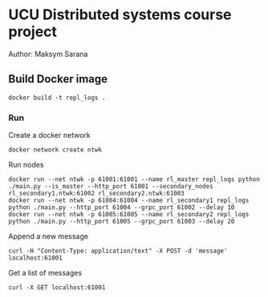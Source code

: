 # UCU Distributed systems course project
Author: Maksym Sarana


## Build Docker image
```docker build -t repl_logs .```

### Run 

Create a docker network

```docker network create ntwk```


Run nodes

```
docker run --net ntwk -p 61001:61001 --name rl_master repl_logs python ./main.py --is_master --http_port 61001 --secondary_nodes rl_secondary1.ntwk:61002 rl_secondary2.ntwk:61003
docker run --net ntwk -p 61004:61004 --name rl_secondary1 repl_logs python ./main.py --http_port 61004 --grpc_port 61002 --delay 10
docker run --net ntwk -p 61005:61005 --name rl_secondary2 repl_logs python ./main.py --http_port 61005 --grpc_port 61003 --delay 20
```

Append a new message

```curl -H "Content-Type: application/text" -X POST -d 'message' localhost:61001```

Get a list of messages

```curl -X GET localhost:61001```